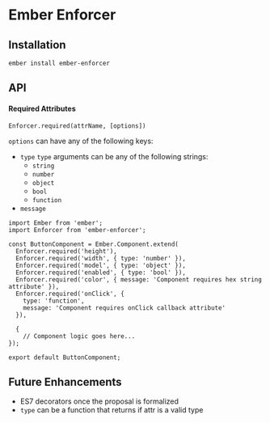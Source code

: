 # Ember Enforcer

## Installation

```
ember install ember-enforcer
```

## API

#### Required Attributes

```
Enforcer.required(attrName, [options])
```

`options` can have any of the following keys:
- `type`
  `type` arguments can be any of the following strings:
  - `string`
  - `number`
  - `object`
  - `bool`
  - `function`
- `message`

```
import Ember from 'ember';
import Enforcer from 'ember-enforcer';

const ButtonComponent = Ember.Component.extend(
  Enforcer.required('height'),
  Enforcer.required('width', { type: 'number' }),
  Enforcer.required('model', { type: 'object' }),
  Enforcer.required('enabled', { type: 'bool' }),
  Enforcer.required('color', { message: 'Component requires hex string attribute' }),
  Enforcer.required('onClick', {
    type: 'function',
    message: 'Component requires onClick callback attribute'
  }),

  {
    // Component logic goes here...
});

export default ButtonComponent;
```

## Future Enhancements

- ES7 decorators once the proposal is formalized
- `type` can be a function that returns if attr is a valid type
